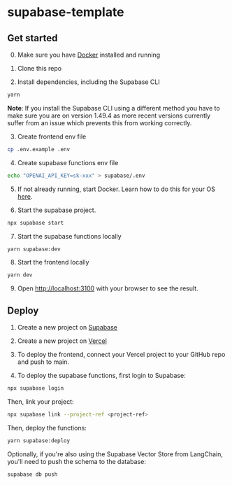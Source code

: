 # supabase-template

## Get started
0. Make sure you have [Docker](https://www.docker.com/) installed and running

1. Clone this repo

2. Install dependencies, including the Supabase CLI

```bash
yarn
```

**Note**: If you install the Supabase CLI using a different method you have to make sure you are on version 1.49.4 as more recent versions currently suffer from an issue which prevents this from working correctly.

3. Create frontend env file

```bash
cp .env.example .env
```

4. Create supabase functions env file

```bash
echo "OPENAI_API_KEY=sk-xxx" > supabase/.env
```

5. If not already running, start Docker. Learn how to do this for your OS [here](https://docs.docker.com/desktop/).

6. Start the supabase project.

```bash
npx supabase start
```

7. Start the supabase functions locally

```bash
yarn supabase:dev
```

8. Start the frontend locally

```bash
yarn dev
```

9. Open [http://localhost:3100](http://localhost:3100) with your browser to see the result.

## Deploy

1. Create a new project on [Supabase](https://supabase.io)

2. Create a new project on [Vercel](https://vercel.com)

3. To deploy the frontend, connect your Vercel project to your GitHub repo and push to main.

4. To deploy the supabase functions, first login to Supabase:

```bash
npx supabase login
```

Then, link your project:

```bash
npx supabase link --project-ref <project-ref>
```

Then, deploy the functions:

```bash
yarn supabase:deploy
```

Optionally, if you're also using the Supabase Vector Store from LangChain, you'll need to push the schema to the database:

```bash
supabase db push
```

